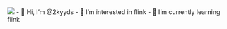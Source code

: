 <img src="https://visitor-badge.laobi.icu/badge?page_id=2kyyds.2kyyds" style="max-width:100%;">
- 👋 Hi, I’m @2kyyds
- 👀 I’m interested in flink
- 🌱 I’m currently learning flink

<!---
2kyyds/2kyyds is a ✨ special ✨ repository because its `README.md` (this file) appears on your GitHub profile.
You can click the Preview link to take a look at your changes.
--->

